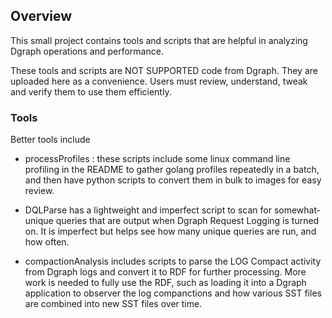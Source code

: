 ## Overview

This small project contains tools and scripts that are helpful in analyzing Dgraph operations and performance.

These tools and scripts are NOT SUPPORTED code from Dgraph. They are uploaded here as a convenience. Users must review, understand, tweak and verify them to use them efficiently.

### Tools
Better tools include

* processProfiles : these scripts include some linux command line profiling in the README to gather golang profiles repeatedly in a batch, and then have python scripts to convert them in bulk to images for easy review.

* DQLParse has a lightweight and imperfect script to scan for somewhat-unique queries that are output when Dgraph Request Logging is turned on. It is imperfect but helps see how many unique queries are run, and how often.

* compactionAnalysis includes scripts to parse the LOG Compact activity from Dgraph logs and convert it to RDF for further processing. More work is needed to fully use the RDF, such as loading it into a Dgraph application to observer the log companctions and how various SST files are combined into new SST files over time.

